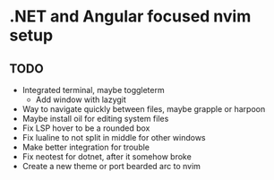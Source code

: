 # .NET and Angular focused nvim setup

## TODO

* Integrated terminal, maybe toggleterm
    * Add window with lazygit
* Way to navigate quickly between files, maybe grapple or harpoon
* Maybe install oil for editing system files
* Fix LSP hover to be a rounded box
* Fix lualine to not split in middle for other windows
* Make better integration for trouble
* Fix neotest for dotnet, after it somehow broke
* Create a new theme or port bearded arc to nvim

